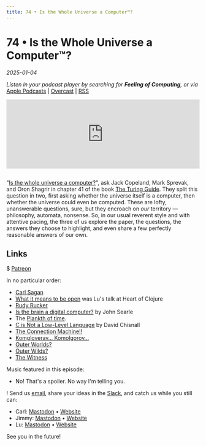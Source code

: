 ```yaml
---
title: 74 • Is the Whole Universe a Computer™?
---
```


# 74 • Is the Whole Universe a Computer™?

_2025-01-04_

_Listen in your podcast player by searching for **Feeling of Computing**, or via_ [Apple Podcasts](https://podcasts.apple.com/podcast/future-of-coding/id1265527976) \| [Overcast](https://overcast.fm/itunes1265527976) \| [RSS](https://omny.fm/shows/future-of-coding/playlists/podcast.rss)

<iframe src="https://omny.fm/shows/future-of-coding/is-the-whole-universe-a-computer/embed" width="100%" height="180" frameborder="0" style="margin-bottom: 1em"></iframe>

"[Is the whole universe a computer?](https://marksprevak.com/pdf/paper/Sprevak---The%20Computable%20Universe.pdf)", ask Jack Copeland, Mark Sprevak, and Oron Shagrir in chapter 41 of the book [The Turing Guide](https://en.wikipedia.org/wiki/The_Turing_Guide). They split this question in two, first asking whether the universe itself is a computer, then whether the universe could even be computed. These are lofty, unanswerable questions, sure, but they encroach on _our_ territory — philosophy, automata, nonsense. So, in our usual reverent style and with attentive pacing, the three of us explore the paper, the questions, the answers they choose to highlight, and even share a few perfectly reasonable answers of our own.

## Links

$ [Patreon](https://www.patreon.com/feelingofcomputing)

In no particular order:

- [Carl Sagan](https://en.wikipedia.org/wiki/Carl_Sagan)
- [What it means to be open](https://www.youtube.com/watch?v=MJzV0CX0q8o) was Lu's talk at Heart of Clojure
- [Rudy Rucker](https://en.wikipedia.org/wiki/Rudy_Rucker)
- [Is the brain a digital computer?](https://courses.cs.umbc.edu/graduate/671/fall21/resources/searle_2002.pdf) by John Searle
- The [Plankth of time](https://en.wikipedia.org/wiki/Planck_units#Planck_time).
- [C is Not a Low-Level Language](https://queue.acm.org/detail.cfm?id=3212479) by David Chisnall
- [The Connection Machine!!](https://mastodon.social/@spiralganglion/112578884737169457)
- [Komgloverav… Komolgorov…](https://en.wikipedia.org/wiki/Kolmogorov_complexity)
- [Outer Worlds?](https://en.wikipedia.org/wiki/Outer_Wilds)
- [Outer Wilds?](https://en.wikipedia.org/wiki/The_Outer_Worlds)
- [The Witness](https://www.youtube.com/watch?v=SHt4uJyhJo8)

Music featured in this episode:

- No! That's a spoiler. No way I'm telling you.

! Send us [email](mailto:hello@feelingof.com?subject=Email%20from%20a%20listener), share your ideas in the [Slack](/community), and catch us while you still can:

- Carl: [Mastodon](https://mastodon.social/@spiralganglion) • [Website](https://ivanish.ca)
- Jimmy: [Mastodon](https://hachyderm.io/@jimmyhmiller) • [Website](https://jimmyhmiller.github.io)
- Lu: [Mastodon](https://mas.to/@todepond) • [Website](https://www.todepond.com)

See you in the future!
